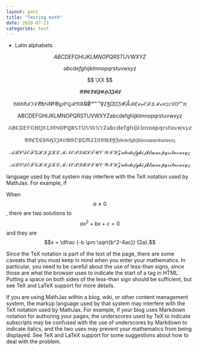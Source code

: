 ```yaml
---
layout: post
title: "Testing math"
date: 2020-07-21
categories: test
---
```


- Latin alphabets

$$ A B C D E F G H I J K L M N O P Q R S T U V W X Y Z $$

$$ a b c d e f g h i j k l m n o p q r s t u v w x y z $$

$$ \XX $$

$$ 𝕬𝕭𝕮𝕯𝕰𝕱𝕲𝕳𝕴𝕵𝕶𝕷$$

$$ℌ 	ℍ 	ℎ 	ℏ ℐ 	ℑ 	ℒ 	ℓ 	℔ 	ℕ 	№ 	℗ 	℘ 	ℙ 	ℚ 	ℛ 	ℜ 	ℝ 	℞ 	℟
℠ 	℡ 	™ 	℣ 	ℤ 	℥ 	Ω 	℧ 	ℨ 	℩ 	K 	Å 	ℬ 	ℭ 	℮ 	ℯ
ℰ 	ℱ 	Ⅎ 	ℳ 	ℴ 	ℵ 	ℶ 	ℷ 	ℸ 	ℹ 	℺ 	℻ 	ℼ$$

$$\textsf {ABCDEFGHIJKLMNOPQRSTUVWXYZabcdefghijklmnopqrstuvwxyz}$$

$$\mathbb {ABCDEFGHIJKLMNOPQRSTUVWXYZabcdefghijklmnopqrstuvwxyz}$$

$$\mathfrak {ABCDEFGHIJKLMNOPQRSTUVWXYZabcdefghijklmnopqrstuvwxyz}$$

$$\mathcal {ABCDEFGHIJKLMNOPQRSTUVWXYZabcdefghijklmnopqrstuvwxyz}$$

$$\mathscr {ABCDEFGHIJKLMNOPQRSTUVWXYZabcdefghijklmnopqrstuvwxyz}$$



language used by that system may interfere with the TeX notation used by MathJax. For example, if 


When $$a \ne 0$$, there are two solutions to $$ax^2 + bx + c = 0$$ and they are
$$x = \dfrac {-b \pm \sqrt{b^2-4ac}} {2a}.$$

<p> Since the TeX notation is part of the text of the page, there are some caveats that you must keep in mind when you enter your mathematics. In particular, you need to be careful about the use of less-than signs, since those are what the browser uses to indicate the start of a tag in HTML. Putting a space on both sides of the less-than sign should be sufficient, but see TeX and LaTeX support for more details. </p>

<p> If you are using MathJax within a blog, wiki, or other content management system, the markup language used by that system may interfere with the TeX notation used by MathJax. For example, if your blog uses Markdown notation for authoring your pages, the underscores used by TeX to indicate subscripts may be confused with the use of underscores by Markdown to indicate italics, and the two uses may prevent your mathematics from being displayed. See TeX and LaTeX support for some suggestions about how to deal with the problem. </p>